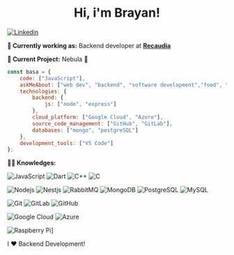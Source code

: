<h1 align= "center"><b>Hi, i'm Brayan!</b></h1>

[![Linkedin](https://img.shields.io/badge/-LinkedIn-222222?style=flat-square&logo=Linkedin&logoColor=white&link=https://www.linkedin.com/in/brayan-salas-355734ab/)](https://www.linkedin.com/in/brayan-salas-355734ab/)

**💼 Currently working as:** Backend developer at <a href="https://www.recaudia.com/" target="_blank"><b>Recaudia</b></a>

**🔭 Current Project:** Nebula 🚀


```javascript
const basa = {
    code: ["JavaScript"],
    askMeAbout: ["web dev", "backend", "software development","food", "reggaeton"],
    technologies: {
        backend: {
            js: ["node", "express"]
        },
        cloud_platform: ["Google Cloud", "Azure"],
        source_code_management: ["GitHub", "GitLab"],
        databases: ["mongo", "postgreSQL"]
    },
    development_tools: ["VS Code"]
};
```


**:man_technologist: Knowledges:** 

![JavaScript](https://img.shields.io/badge/-JavaScript-black?style=flat-square&logo=javascript)
![Dart](https://img.shields.io/badge/-Dart-0175C2?style=flat-square&logo=dart)
![C++](https://img.shields.io/badge/-C++-00599C?style=flat-square&logo=c++)
![C](https://img.shields.io/badge/-A8B9CC?style=flat-square&logo=c&logoColor=white)

![Nodejs](https://img.shields.io/badge/-Nodejs-black?style=flat-square&logo=Node.js)
![Nestjs](https://img.shields.io/badge/-Nestjs-black?style=flat-square&logo=NestJS)
![RabbitMQ](https://img.shields.io/badge/-RabbitMQ-black?style=flat-square&logo=rabbitmq)
![MongoDB](https://img.shields.io/badge/-MongoDB-black?style=flat-square&logo=mongodb)
![PostgreSQL](https://img.shields.io/badge/-PostgreSQL-336791?style=flat-square&logo=postgresql)
![MySQL](https://img.shields.io/badge/-MySQL-black?style=flat-square&logo=mysql)

![Git](https://img.shields.io/badge/-Git-black?style=flat-square&logo=git)
![GitLab](https://img.shields.io/badge/-GitLab-FCA121?style=flat-square&logo=gitlab)
![GitHub](https://img.shields.io/badge/-GitHub-181717?style=flat-square&logo=github)

![Google Cloud](https://img.shields.io/badge/Google%20Cloud-black?style=flat-square&logo=google-cloud)
![Azure](https://img.shields.io/badge/Azure-232F3E?style=flat-square&logo=azure)

![Raspberry Pi](https://img.shields.io/badge/-Raspberry%20Pi-C51A4A?style=flat-square&logo=Raspberry-Pi)]


I ❤️ Backend Development!
